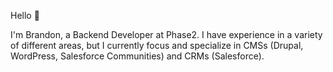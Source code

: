 Hello 👋 

I'm Brandon, a Backend Developer at Phase2.
I have experience in a variety of different areas, but I currently focus and specialize in CMSs (Drupal, WordPress, Salesforce Communities) and CRMs (Salesforce).
